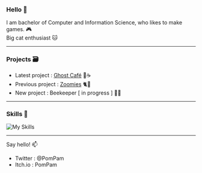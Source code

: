 ### Hello 👋


I am bachelor of Computer and Information Science, who likes to make games. 🎮 <br>
Big cat enthusiast 🐱

<hr>

<h3>Projects 🗃️ </h3>

- Latest project : <a href="https://github.com/betipp/Ghost-Cafe">Ghost Café</a> 👻☕
- Previous project : <a href="https://pompam.itch.io/zoomies">Zoomies</a> 🐈💫
- New project : Beekeeper [ in progress ] 🐝🍯

<hr>

<h3>Skills 🧰 </h3>

![My Skills](https://go-skill-icons.vercel.app/api/icons?i=unity,blender,ps,cs,java,python,vue,js,git&perline=3)

<hr>

Say hello! 📫

- Twitter : <a href="https://twitter.com/PomPamWasTaken/" style="text-decoration:none;">@PomPam </a> 
- Itch.io : <a href="https://pompam.itch.io/" style="text-decoration:none;">PomPam </a>


<!--
**betipp/betipp** is a ✨ _special_ ✨ repository because its `README.md` (this file) appears on your GitHub profile.

Here are some ideas to get you started:

- 🔭 I’m currently working on ...
- 🌱 I’m currently learning ...
- 👯 I’m looking to collaborate on ...
- 🤔 I’m looking for help with ...
- 💬 Ask me about ...
- 📫 How to reach me: ...
- 😄 Pronouns: ...
- ⚡ Fun fact: ...
-->
